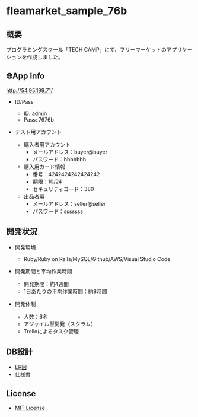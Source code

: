 # fleamarket_sample_76b

## 概要
プログラミングスクール「TECH CAMP」にて、フリーマーケットのアプリケーションを作成しました。

## :globe_with_meridians:App Info
http://54.95.199.71/

- ID/Pass
  - ID: admin
  - Pass: 7676b
  
- テスト用アカウント
  - 購入者用アカウント
    - メールアドレス：buyer@buyer
    - パスワード：bbbbbbb
  - 購入用カード情報
    - 番号：4242424242424242
    - 期限：10/24
    - セキュリティコード：380
  - 出品者用
    - メールアドレス：seller@seller
    - パスワード：sssssss

## 開発状況
- 開発環境
  - Ruby/Ruby on Rails/MySQL/Github/AWS/Visual Studio Code
  
- 開発期間と平均作業時間
  - 開発期間：約4週間
  - 1日あたりの平均作業時間：約8時間
  
- 開発体制
  - 人数：6名
  - アジャイル型開発（スクラム）
  - Trelloによるタスク管理

## DB設計
- [ER図](https://github.com/densuke8/fleamarket_sample_76b/blob/master/public/images/ER%E5%9B%B3.png)
- [仕様書](https://github.com/densuke8/fleamarket_sample_76b/blob/master/db/documents/spec.md)

## License
- [MIT License](https://github.com/densuke8/fleamarket_sample_76b/blob/master/LICENSE.md)
